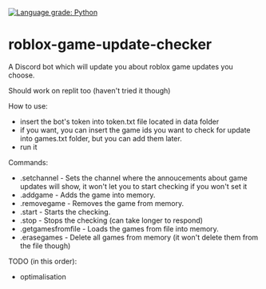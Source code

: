 [![Language grade: Python](https://img.shields.io/lgtm/grade/python/g/Crystallek/discord-chat-logger.svg?logo=lgtm&logoWidth=18)](https://lgtm.com/projects/g/Crystallek/discord-chat-logger/context:python)

# roblox-game-update-checker
A Discord bot which will update you about roblox game updates you choose.

Should work on replit too (haven't tried it though)

How to use:
  - insert the bot's token into token.txt file located in data folder
  - if you want, you can insert the game ids you want to check for update into games.txt folder, but you can add them later.
  - run it
 
Commands:
  - .setchannel - Sets the channel where the annoucements about game updates will show, it won't let you to start checking if you won't set it
  - .addgame <game-id> - Adds the game into memory.
  - .removegame <game-id> - Removes the game from memory.
  - .start - Starts the checking.
  - .stop - Stops the checking (can take longer to respond)
  - .getgamesfromfile - Loads the games from file into memory.
  - .erasegames - Delete all games from memory (it won't delete them from the file though)

TODO (in this order):
  - optimalisation
